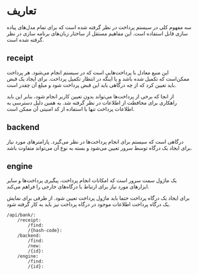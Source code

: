 # تعاریف

سه مفهوم کلی در سیستم پرداخت در نظر گرفته شده است که برای تمام مدل‌های پیاده سازی قابل استفاده است. این مفاهیم مستقل از ساختار زبان‌های برنامه سازی در نظر گرفته شده است.

## receipt

این منبع معادل با پرداخت‌هایی است که در سیستم انجام می‌شود. هر پرداخت ممکن‌است که تکمیل شده باشد و یا اینگه در انتظار تکمیل پرداخت. برای ایجاد یک قبض باید تعیین کرد که از چه درگاهی باید این قبض پرداخت شود و مبلغ آن چقدر است.

از انجا که برخی از پرداخت‌ها می‌تواند بدون تعیین کاربر انجام شود، بنابر این باید راهکاری برای محافظت از اطلاعات در نظر گرفته شد. به همین دلیل دسترسی به اطلاعات پرداخت تنها با استفاده از کد امنیتی آن ممکن است.

## backend

درگاهی است که سیستم برای انجام پرداخت‌ها در نظر می‌گیرد. پارامترهای مورد نیاز برای ایجاد یک درگاه توسط سرور تعیین می‌شود و بسته به نوع آن می‌تواند متفاوت باشد.

## engine

یک ماژول سمت سرور است که امکانات انجام پرداخت، پیگیری پرداخت‌ها و سایر ابزارهای مورد نیاز برای ارتباط با درگاه‌های خارجی را فراهم می‌کند.

برای ایجاد یک درگاه پرداخت حتما باید ماژول پرداخت تعیین شود. از طرفی برای نمایش یک درگاه پرداخت اطلاعات موجود در درگاه پرداخت نیز باید به کار گرفته شود.


	/api/bank/:
		/receipt:
			/find:
			/{hash-code}:
		/backend:
			/find:
			/new:
			/{id}:
		/engine:
			/find:
			/{id}:
			